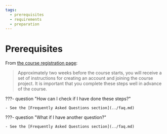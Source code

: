 ```yaml
---
tags:
  - prerequisites
  - requirements
  - preparation
---
```


# Prerequisites

From [the course registration page](https://github.com/UPPMAX/UPPMAX-documentation/blob/main/docs/courses_workshops/uppmax_intro_course.md):

> Approximately two weeks before the course starts,
> you will receive a set of instructions for creating an account
> and joining the course project.
> It is important that you complete these steps well in advance of the course.

???- question "How can I check if I have done these steps?"

    - See the [Frequently Asked Questions section](../faq.md)

???- question "What if I have another question?"

    - See the [Frequently Asked Questions section](../faq.md)
